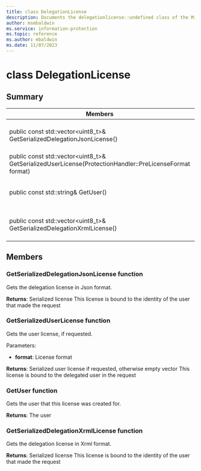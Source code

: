 ```yaml
---
title: class DelegationLicense 
description: Documents the delegationlicense::undefined class of the Microsoft Information Protection (MIP) SDK.
author: msmbaldwin
ms.service: information-protection
ms.topic: reference
ms.author: mbaldwin
ms.date: 11/07/2023
---
```


# class DelegationLicense 
  
## Summary
 Members                        | Descriptions                                
--------------------------------|---------------------------------------------
public const std::vector\<uint8_t\>& GetSerializedDelegationJsonLicense()  |  Gets the delegation license in Json format.
public const std::vector\<uint8_t\>& GetSerializedUserLicense(ProtectionHandler::PreLicenseFormat format)  |  Gets the user license, if requested.
public const std::string& GetUser()  |  Gets the user that this license was created for.
public const std::vector\<uint8_t\>& GetSerializedDelegationXrmlLicense()  |  Gets the delegation license in Xrml format.
  
## Members
  
### GetSerializedDelegationJsonLicense function
Gets the delegation license in Json format.

  
**Returns**: Serialized license
This license is bound to the identity of the user that made the request
  
### GetSerializedUserLicense function
Gets the user license, if requested.

Parameters:  
* **format**: License format



  
**Returns**: Serialized user license if requested, otherwise empty vector
This license is bound to the delegated user in the request
  
### GetUser function
Gets the user that this license was created for.

  
**Returns**: The user
  
### GetSerializedDelegationXrmlLicense function
Gets the delegation license in Xrml format.

  
**Returns**: Serialized license
This license is bound to the identity of the user that made the request